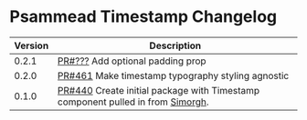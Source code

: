 # Psammead Timestamp Changelog

<!-- prettier-ignore -->
| Version | Description |
|---------|-------------|
| 0.2.1   | [PR#???](https://github.com/bbc/psammead/pull/???) Add optional padding prop |
| 0.2.0   | [PR#461](https://github.com/bbc/psammead/pull/461) Make timestamp typography styling agnostic |
| 0.1.0   | [PR#440](https://github.com/bbc/psammead/pull/440) Create initial package with Timestamp component pulled in from [Simorgh](https://github.com/BBC-News/simorgh). |
